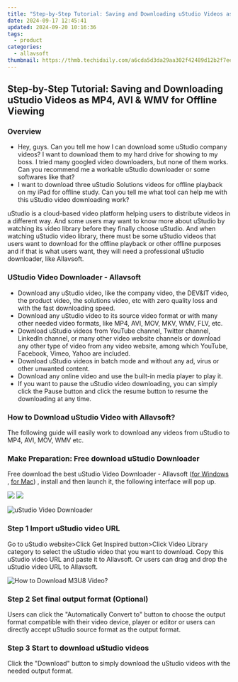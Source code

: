```yaml
---
title: "Step-by-Step Tutorial: Saving and Downloading uStudio Videos as MP4, AVI & WMV for Offline Viewing"
date: 2024-09-17 12:45:41
updated: 2024-09-20 10:16:36
tags:
  - product
categories:
  - allavsoft
thumbnail: https://thmb.techidaily.com/a6cda5d3da29aa302f42489d12b2f7ee98a977d6c686fb1e190a7cb786bdcbab.jpg
---
```


## Step-by-Step Tutorial: Saving and Downloading uStudio Videos as MP4, AVI & WMV for Offline Viewing

### Overview

* Hey, guys. Can you tell me how I can download some uStudio company videos? I want to download them to my hard drive for showing to my boss. I tried many googled video downloaders, but none of them works. Can you recommend me a workable uStudio downloader or some softwares like that?
* I want to download three uStudio Solutions videos for offline playback on my iPad for offline study. Can you tell me what tool can help me with this uStudio video downloading work?

uStudio is a cloud-based video platform helping users to distribute videos in a different way. And some users may want to know more about uStudio by watching its video library before they finally choose uStudio. And when watching uStudio video library, there must be some uStudio videos that users want to download for the offline playback or other offline purposes and if that is what users want, they will need a professional uStudio downloader, like Allavsoft.

### UStudio Video Downloader - Allavsoft

* Download any uStudio video, like the company video, the DEV&IT video, the product video, the solutions video, etc with zero quality loss and with the fast downloading speed.
* Download any uStudio video to its source video format or with many other needed video formats, like MP4, AVI, MOV, MKV, WMV, FLV, etc.
* Download uStudio videos from YouTube channel, Twitter channel, LinkedIn channel, or many other video website channels or download any other type of video from any video website, among which YouTube, Facebook, Vimeo, Yahoo are included.
* Download uStudio videos in batch mode and without any ad, virus or other unwanted content.
* Download any online video and use the built-in media player to play it.
* If you want to pause the uStudio video downloading, you can simply click the Pause button and click the resume button to resume the downloading at any time.

### How to Download uStudio Video with Allavsoft?

The following guide will easily work to download any videos from uStudio to MP4, AVI, MOV, WMV etc.

### Make Preparation: Free download uStudio Downloader

Free download the best uStudio Video Downloader - Allavsoft ([for Windows](https://tools.techidaily.com/allavsoft/products/) , [for Mac](https://tools.techidaily.com/allavsoft/products/)) , install and then launch it, the following interface will pop up.

[![](https://www.allavsoft.com/how-to/../images/how-to/free-download-win.jpg)](https://tools.techidaily.com/allavsoft/products/) [![](https://www.allavsoft.com/how-to/../images/how-to/free-download-mac.jpg)](https://tools.techidaily.com/allavsoft/products/)

![uStudio Video Downloader](https://www.allavsoft.com/how-to/../images/allavsoft/screen-shot-600.jpg)

### Step 1 Import uStudio video URL

Go to uStudio website>Click Get Inspired button>Click Video Library category to select the uStudio video that you want to download. Copy this uStudio video URL and paste it to Allavsoft. Or users can drag and drop the uStudio video URL to Allavsoft.

![How to Download M3U8 Video?](https://www.allavsoft.com/how-to/../images/how-to/download-rtmp-video/download-rtmp-video.jpg)

### Step 2 Set final output format (Optional)

Users can click the "Automatically Convert to" button to choose the output format compatible with their video device, player or editor or users can directly accept uStudio source format as the output format.

### Step 3 Start to download uStudio videos

Click the "Download" button to simply download the uStudio videos with the needed output format.

<ins class="adsbygoogle"
     style="display:block"
     data-ad-format="autorelaxed"
     data-ad-client="ca-pub-7571918770474297"
     data-ad-slot="1223367746"></ins>



<ins class="adsbygoogle"
     style="display:block"
     data-ad-client="ca-pub-7571918770474297"
     data-ad-slot="8358498916"
     data-ad-format="auto"
     data-full-width-responsive="true"></ins>
